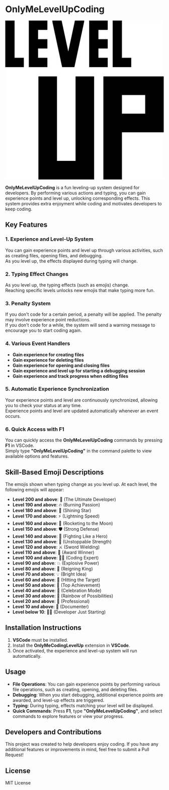 # OnlyMeLevelUpCoding

![OnlyMeLevelUpCoding Banner](./assets/level-up.png)

**OnlyMeLevelUpCoding** is a fun leveling-up system designed for developers. By performing various actions and typing, you can gain experience points and level up, unlocking corresponding effects. This system provides extra enjoyment while coding and motivates developers to keep coding.

## Key Features

### 1. Experience and Level-Up System
You can gain experience points and level up through various activities, such as creating files, opening files, and debugging.  
As you level up, the effects displayed during typing will change.

### 2. Typing Effect Changes
As you level up, the typing effects (such as emojis) change.  
Reaching specific levels unlocks new emojis that make typing more fun.

### 3. Penalty System
If you don't code for a certain period, a penalty will be applied. The penalty may involve experience point reductions.  
If you don't code for a while, the system will send a warning message to encourage you to start coding again.

### 4. Various Event Handlers
- **Gain experience for creating files**
- **Gain experience for deleting files**
- **Gain experience for opening and closing files**
- **Gain experience and level up for starting a debugging session**
- **Gain experience and track progress when editing files**

### 5. Automatic Experience Synchronization
Your experience points and level are continuously synchronized, allowing you to check your status at any time.  
Experience points and level are updated automatically whenever an event occurs.

### 6. Quick Access with F1
You can quickly access the **OnlyMeLevelUpCoding** commands by pressing **F1** in VSCode.  
Simply type **"OnlyMeLevelUpCoding"** in the command palette to view available options and features.

## Skill-Based Emoji Descriptions

The emojis shown when typing change as you level up. At each level, the following emojis will appear:

- **Level 200 and above**: 💎 (The Ultimate Developer)
- **Level 190 and above**: 🔥 (Burning Passion)
- **Level 180 and above**: 🌟 (Shining Star)
- **Level 170 and above**: ⚡ (Lightning Speed)
- **Level 160 and above**: 🚀 (Rocketing to the Moon)
- **Level 150 and above**: 🛡️ (Strong Defense)
- **Level 140 and above**: 🦸 (Fighting Like a Hero)
- **Level 130 and above**: 💪 (Unstoppable Strength)
- **Level 120 and above**: ⚔️ (Sword Wielding)
- **Level 110 and above**: 🏅 (Award Winner)
- **Level 100 and above**: 🧑‍💻 (Coding Expert)
- **Level 90 and above**: 💥 (Explosive Power)
- **Level 80 and above**: 👑 (Reigning King)
- **Level 70 and above**: 💡 (Bright Idea)
- **Level 60 and above**: 🎯 (Hitting the Target)
- **Level 50 and above**: 🥇 (Top Achievement)
- **Level 40 and above**: 🎉 (Celebration Mode)
- **Level 30 and above**: 🌈 (Rainbow of Possibilities)
- **Level 20 and above**: 💼 (Professional)
- **Level 10 and above**: 📝 (Documenter)
- **Level below 10**: 🧑‍💻 (Developer Just Starting)

## Installation Instructions

1. **VSCode** must be installed.
2. Install the **OnlyMeCodingLevelUp** extension in **VSCode**.
3. Once activated, the experience and level-up system will run automatically.

## Usage

- **File Operations**: You can gain experience points by performing various file operations, such as creating, opening, and deleting files.
- **Debugging**: When you start debugging, additional experience points are awarded, and level-up effects are triggered.
- **Typing**: During typing, effects matching your level will be displayed.
- **Quick Commands**: Press **F1**, type **"OnlyMeLevelUpCoding"**, and select commands to explore features or view your progress.

## Developers and Contributions

This project was created to help developers enjoy coding. If you have any additional features or improvements in mind, feel free to submit a Pull Request!

## License

MIT License
